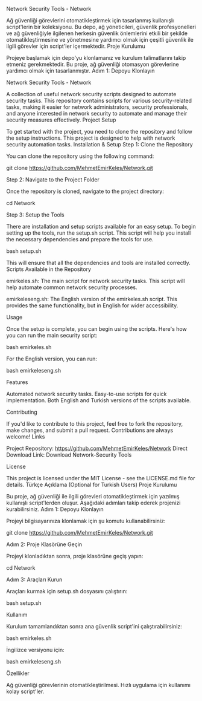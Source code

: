Network Security Tools - Network

Ağ güvenliği görevlerini otomatikleştirmek için tasarlanmış kullanışlı script'lerin bir koleksiyonu. Bu depo, ağ yöneticileri, güvenlik profesyonelleri ve ağ güvenliğiyle ilgilenen herkesin güvenlik önlemlerini etkili bir şekilde otomatikleştirmesine ve yönetmesine yardımcı olmak için çeşitli güvenlik ile ilgili görevler için script'ler içermektedir.
Proje Kurulumu

Projeye başlamak için depo'yu klonlamanız ve kurulum talimatlarını takip etmeniz gerekmektedir. Bu proje, ağ güvenliği otomasyon görevlerine yardımcı olmak için tasarlanmıştır.
Adım 1: Depoyu Klonlayın

Network Security Tools - Network

A collection of useful network security scripts designed to automate security tasks. This repository contains scripts for various security-related tasks, making it easier for network administrators, security professionals, and anyone interested in network security to automate and manage their security measures effectively. Project Setup

To get started with the project, you need to clone the repository and follow the setup instructions. This project is designed to help with network security automation tasks. Installation & Setup Step 1: Clone the Repository

You can clone the repository using the following command:

git clone https://github.com/MehmetEmirKeles/Network.git

Step 2: Navigate to the Project Folder

Once the repository is cloned, navigate to the project directory:

cd Network

Step 3: Setup the Tools

There are installation and setup scripts available for an easy setup. To begin setting up the tools, run the setup.sh script. This script will help you install the necessary dependencies and prepare the tools for use.

bash setup.sh

This will ensure that all the dependencies and tools are installed correctly. Scripts Available in the Repository

emirkeles.sh: The main script for network security tasks. This script will help automate common network security processes.

emirkeleseng.sh: The English version of the emirkeles.sh script. This provides the same functionality, but in English for wider accessibility.

Usage

Once the setup is complete, you can begin using the scripts. Here's how you can run the main security script:

bash emirkeles.sh

For the English version, you can run:

bash emirkeleseng.sh

Features

Automated network security tasks.
Easy-to-use scripts for quick implementation.
Both English and Turkish versions of the scripts available.

Contributing

If you'd like to contribute to this project, feel free to fork the repository, make changes, and submit a pull request. Contributions are always welcome! Links

Project Repository: https://github.com/MehmetEmirKeles/Network
Direct Download Link: Download Network-Security Tools

License

This project is licensed under the MIT License - see the LICENSE.md file for details. Türkçe Açıklama (Optional for Turkish Users) Proje Kurulumu

Bu proje, ağ güvenliği ile ilgili görevleri otomatikleştirmek için yazılmış kullanışlı script'lerden oluşur. Aşağıdaki adımları takip ederek projenizi kurabilirsiniz. Adım 1: Depoyu Klonlayın

Projeyi bilgisayarınıza klonlamak için şu komutu kullanabilirsiniz:

git clone https://github.com/MehmetEmirKeles/Network.git

Adım 2: Proje Klasörüne Geçin

Projeyi klonladıktan sonra, proje klasörüne geçiş yapın:

cd Network

Adım 3: Araçları Kurun

Araçları kurmak için setup.sh dosyasını çalıştırın:

bash setup.sh

Kullanım

Kurulum tamamlandıktan sonra ana güvenlik script'ini çalıştırabilirsiniz:

bash emirkeles.sh

İngilizce versiyonu için:

bash emirkeleseng.sh

Özellikler

Ağ güvenliği görevlerinin otomatikleştirilmesi.
Hızlı uygulama için kullanımı kolay script'ler.

